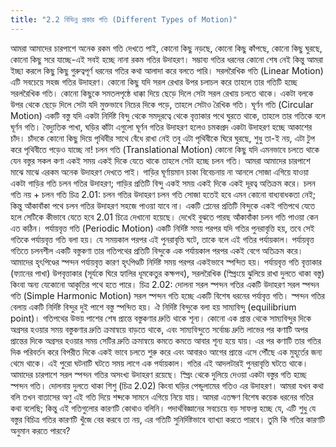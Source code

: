```yaml
---
title: "2.2 বিভিন্ন প্রকার গতি (Different Types of Motion)"
---
```


আমরা আমাদের চারপাশে অনেক রকম গতি দেখতে পাই, কোনো কিছু নড়ছে, কোনো কিছু কাঁপছে, কোনো কিছু ঘুরছে, কোনো কিছু সরে যাচ্ছে-এই সবই হচ্ছে নানা রকম গতির উদাহরণ। সম্ভাব্য গতির ধরনের কোনো শেষ নেই কিন্তু আমরা ইচ্ছা করলে কিছু কিছু গুরুত্বপূর্ণ ধরনের গতির কথা আলাদা করে বলতে পারি। 
সরলরৈখিক গতি (Linear Motion)
এটি সবচেয়ে সহজ গতির উদাহরণ। কোনো কিছু যদি সরল রেখার উপর চলাচল করে তাহলে তার গতিটি হচ্ছে সরলরৈখিক গতি। কোনো কিছুকে সমতলপৃষ্ঠে ধাক্কা দিয়ে ছেড়ে দিলে সেটা সরল রেখায় চলতে থাকে। একটা বলকে উপর থেকে ছেড়ে দিলে সেটা যদি মুক্তভাবে নিচের দিকে পড়ে, তাহলে সেটাও রৈখিক গতি।
ঘূর্ণন গতি (Circular Motion)
একটি বস্তু যদি একটা নির্দিষ্ট বিন্দু থেকে সমদূরত্বে থেকে বৃত্তাকার পথে ঘুরতে থাকে, তাহলে তার গতিকে বলে ঘূর্ণন গতি। বৈদ্যুতিক পাখা, ঘড়ির কাঁটা এগুলো ঘূর্ণন গতির উদাহরণ হলেও চমকপ্রদ একটা উদাহরণ হচ্ছে আকাশের চাঁদ। চাঁদকে কোনো কিছু দিয়ে পৃথিবীর সাথে বেঁধে রাখা নেই তবু এটা পৃথিবীকে ঘিরে ঘুরছে, শুধু তা-ই নয়, এটা টুপ করে পৃথিবীতে পড়েও যাচ্ছে না!
চলন গতি (Translational Motion)
কোনো কিছু যদি এমনভাবে চলতে থাকে যেন বস্তুর সকল কণা একই সময় একই দিকে যেতে থাকে তাহলে সেটা হচ্ছে চলন গতি। আমরা আমাদের চারপাশে মাঝে মাঝে এরকম অনেক উদাহরণ দেখতে পাই। গাড়ির ঘূর্ণায়মান চাকা বিবেচনায় না আনলে সোজা এগিয়ে যাওয়া একটা গাড়ির গতি চলন গতির উদাহরণ; গাড়ির প্রতিটি বিন্দু একই সময় একই দিকে একই দূরত্ব অতিক্রম করে।
চলন গতি নয়
+
চলন গতি
চিত্র 2.01: চলন গতির উদাহরণ
চলন গতি সোজা হতেই হবে এমন কোনো বাধ্যবাধকতা নেই; কিন্তু আঁকাবাঁকা পথে চলন গতির উদাহরণ সহজে পাওয়া যাবে না। একটি প্লেনের প্রতিটি বিন্দুকে একই গতিপথে যেতে হলে সেটিকে কীভাবে যেতে হবে 2.01 চিত্রে দেখানো হয়েছে। দেখেই বুঝতে পারছ আঁকাবাঁকা চলন গতি পাওয়া কেন এত কঠিন।
পর্যায়বৃত্ত গতি (Periodic Motion)
একটি নির্দিষ্ট সময় পরপর যদি গতির পুনরাবৃত্তি হয়, তবে সেই গতিকে পর্যায়বৃত্ত গতি বলা হয়। যে সময়কাল পরপর এই পুনরাবৃত্তি ঘটে, তাকে বলে এই গতির পর্যায়কাল। পর্যায়বৃত্ত গতিতে চলনশীল একটি বস্তুকণা তার গতিপথের প্রতিটি বিন্দুকে এক পর্যায়কাল পরপর একই বেগে অতিক্রম করে। আমাদের হৃৎপিণ্ডের স্পন্দন পর্যায়বৃত্ত কারণ হৃৎপিণ্ডটি নির্দিষ্ট সময় পরপর একইভাবে স্পন্দিত হয়। পর্যায়বৃত্ত গতি বৃত্তাকার (ফ্যানের পাখা) উপবৃত্তাকার (সূর্যকে ঘিরে হ্যালির ধূমকেতুর কক্ষপথ), সরলরৈখিক (স্প্রিংয়ে ঝুলিয়ে রাখা দুলতে থাকা বস্তু) কিংবা অন্য যেকোনো আকৃতির পথে হতে পারে।
চিত্র 2.02: দোলনা সরল স্পন্দন গতির একটি উদাহরণ
সরল স্পন্দন গতি (Simple Harmonic Motion)
সরল স্পন্দন গতি হচ্ছে একটি বিশেষ ধরনের পর্যাবৃত্ত গতি। স্পন্দন গতির বেলায় একটি নির্দিষ্ট বিন্দুর দুই পাশে বস্তু স্পন্দিত হয়। ঐ নির্দিষ্ট বিন্দুকে বলা হয় সাম্যবিন্দু (equilibrium point)। গতিপথের উভয় পাশের শেষ প্রান্তে বস্তুকণার দ্রুতি থাকে শূন্য। কোনো এক প্রান্ত থেকে সাম্যবিন্দুর দিকে অগ্রসর হওয়ার সময় বস্তুকণার দ্রুতি ক্রমান্বয়ে বাড়তে থাকে, এবং সাম্যবিন্দুতে সর্বোচ্চ দ্রুতি লাভের পর কণাটি অপর প্রান্তের দিকে অগ্রসর হওয়ার সময় সেটির দ্রুতি ক্রমান্বয়ে কমতে কমতে আবার শূন্য হয়ে যায়। এর পর কণাটি তার গতির দিক পরিবর্তন করে বিপরীত দিকে একই ভাবে চলতে শুরু করে এবং আবারও আগের প্রান্তে এসে পৌঁছে এক মুহূর্তের জন্য থেমে থাকে। এই পুরো ঘটনাটি ঘটতে সময় লাগে এক পর্যায়কাল। গতির এই আদলটারই পুনরাবৃত্তি ঘটতে থাকে।
আমাদের চারপাশে সরল স্পন্দন গতির অসংখ্য উদাহরণ রয়েছে। স্প্রিং থেকে দুলিয়ে দেওয়া একটা বস্তুর গতি হচ্ছে স্পন্দন গতি। দোলনায় দুলতে থাকা শিশু (চিত্র 2.02) কিংবা ঘড়ির পেন্ডুলামের গতিও এর উদাহরণ। আমরা যখন কথা বলি তখন বাতাসের অণু এই গতি দিয়ে শব্দকে সামনে এগিয়ে নিয়ে যায়। আমরা এতক্ষণ বিশেষ কয়েক ধরনের গতির কথা বলেছি; কিন্তু এই গতিগুলোর কারণটি কোথাও বলিনি। পদার্থবিজ্ঞানের সবচেয়ে বড় সাফল্য হচ্ছে যে, এটি শুধু যে বস্তুর বিচিত্র গতির কারণটি খুঁজে বের করবে তা নয়, এর গতিটি সুনির্দিষ্টভাবে ব্যাখ্যা করতে পারবে।
তুমি কি গতির কারণটি অনুমান করতে পারবে?